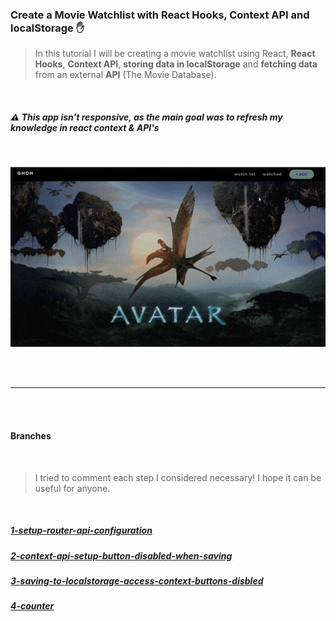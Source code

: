 ### Create a Movie Watchlist with React Hooks, Context API and localStorage ✋

> In this tutorial I will be creating a movie watchlist using React, **React Hooks**, **Context API**, **storing data in localStorage** and **fetching data** from an external **API** (The Movie Database).

<br>

##### ⚠️ This app isn't responsive, as the main goal was to refresh my knowledge in react context & API's

<br>

[<img src="./src/img/preview-app.gif"/>](https://movie-search-exercise-mariduena.netlify.app/)

<br>
<br>

---

<br>
<br>

#### Branches

<br>

> I tried to comment each step I considered necessary! I hope it can be useful for anyone.

<br>

##### [ 1-setup-router-api-configuration](https://github.com/nadiamariduena/movie-watchlist-reacthooks-context-api/tree/1-setup-router-api-configuration)

##### [2-context-api-setup-button-disabled-when-saving](https://github.com/nadiamariduena/movie-watchlist-reacthooks-context-api/tree/2-context-api-setup-button-disabled-when-saving)

##### [3-saving-to-localstorage-access-context-buttons-disbled](https://github.com/nadiamariduena/movie-watchlist-reacthooks-context-api/tree/3-saving-to-localstorage-access-context-buttons-disbled)

##### [4-counter](https://github.com/nadiamariduena/movie-watchlist-reacthooks-context-api/tree/4-counter)
